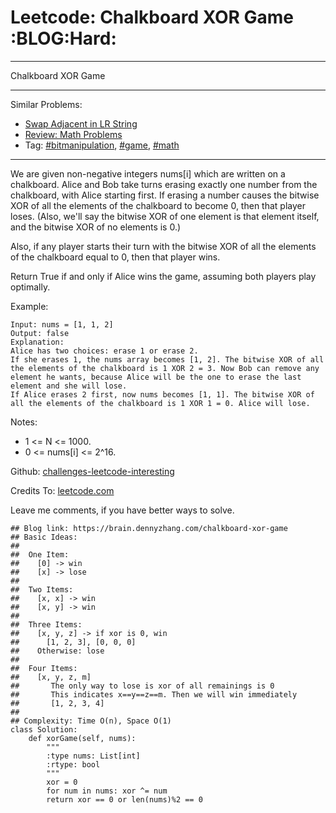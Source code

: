 # Leetcode: Chalkboard XOR Game     :BLOG:Hard:


---

Chalkboard XOR Game  

---

Similar Problems:  
-   [Swap Adjacent in LR String](https://brain.dennyzhang.com/swap-adjacent-in-lr-string)
-   [Review: Math Problems](https://brain.dennyzhang.com/review-math)
-   Tag: [#bitmanipulation](https://brain.dennyzhang.com/tag/bitmanipulation), [#game](https://brain.dennyzhang.com/tag/game), [#math](https://brain.dennyzhang.com/tag/math)

---

We are given non-negative integers nums[i] which are written on a chalkboard.  Alice and Bob take turns erasing exactly one number from the chalkboard, with Alice starting first.  If erasing a number causes the bitwise XOR of all the elements of the chalkboard to become 0, then that player loses.  (Also, we'll say the bitwise XOR of one element is that element itself, and the bitwise XOR of no elements is 0.)  

Also, if any player starts their turn with the bitwise XOR of all the elements of the chalkboard equal to 0, then that player wins.  

Return True if and only if Alice wins the game, assuming both players play optimally.  

Example:  

    Input: nums = [1, 1, 2]
    Output: false
    Explanation: 
    Alice has two choices: erase 1 or erase 2. 
    If she erases 1, the nums array becomes [1, 2]. The bitwise XOR of all the elements of the chalkboard is 1 XOR 2 = 3. Now Bob can remove any element he wants, because Alice will be the one to erase the last element and she will lose. 
    If Alice erases 2 first, now nums becomes [1, 1]. The bitwise XOR of all the elements of the chalkboard is 1 XOR 1 = 0. Alice will lose.

Notes:  

-   1 <= N <= 1000.
-   0 <= nums[i] <= 2^16.

Github: [challenges-leetcode-interesting](https://github.com/DennyZhang/challenges-leetcode-interesting/tree/master/chalkboard-xor-game)  

Credits To: [leetcode.com](https://leetcode.com/problems/chalkboard-xor-game/description/)  

Leave me comments, if you have better ways to solve.  

    ## Blog link: https://brain.dennyzhang.com/chalkboard-xor-game
    ## Basic Ideas:
    ##
    ##  One Item:
    ##    [0] -> win
    ##    [x] -> lose
    ##
    ##  Two Items:
    ##    [x, x] -> win
    ##    [x, y] -> win
    ##
    ##  Three Items:
    ##    [x, y, z] -> if xor is 0, win
    ##      [1, 2, 3], [0, 0, 0]
    ##    Otherwise: lose
    ##
    ##  Four Items:
    ##    [x, y, z, m]
    ##       The only way to lose is xor of all remainings is 0
    ##       This indicates x==y==z==m. Then we will win immediately
    ##       [1, 2, 3, 4]
    ##
    ## Complexity: Time O(n), Space O(1)
    class Solution:
        def xorGame(self, nums):
            """
            :type nums: List[int]
            :rtype: bool
            """
            xor = 0
            for num in nums: xor ^= num
            return xor == 0 or len(nums)%2 == 0